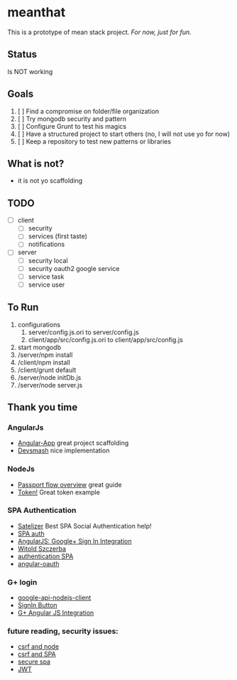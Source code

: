 meanthat
========

This is a prototype of mean stack project. *For now, just for fun.*

## Status

Is NOT working

## Goals

1. [ ] Find a compromise on folder/file organization
2. [ ] Try mongodb security and pattern
3. [ ] Configure Grunt to test his magics
4. [ ] Have a structured project to start others (no, I will not use yo for now)
5. [ ] Keep a repository to test new patterns or libraries

## What is not?

- it is not yo scaffolding

## TODO

- [ ] client
    - [ ] security
    - [ ] services (first taste)
    - [ ] notifications
- [ ] server
    - [ ] security local
    - [ ] security oauth2 google service
    - [ ] service task
    - [ ] service user

## To Run

1. configurations
    1. server/config.js.ori to server/config.js
    2. client/app/src/config.js.ori to client/app/src/config.js
2. start mongodb
3. /server/npm install
4. /client/npm install
5. /client/grunt default
6. /server/node initDb.js
7. /server/node server.js

## Thank you time

### AngularJs
- [Angular-App](https://github.com/angular-app/angular-app) great project scaffolding 
- [Devsmash](http://devsmash.com/blog/implementing-max-login-attempts-with-mongoose) nice implementation

### NodeJs
- [Passport flow overview](http://toon.io/understanding-passportjs-authentication-flow/) great guide
- [Token!](https://auth0.com/blog/2014/01/07/angularjs-authentication-with-cookies-vs-token/) Great token example

### SPA Authentication
- [Satelizer](https://github.com/sahat/satellizer) Best SPA Social Authentication help!
- [SPA auth](http://www.webdeveasy.com/single-page-application-authentication/)
- [AngularJS: Google+ Sign In Integration](https://blog.codecentric.de/en/2014/06/angularjs-google-sign-integration/)
- [Witold Szczerba](https://github.com/witoldsz/angular-http-auth)
- [authentication SPA](http://madhatted.com/2014/6/17/authentication-for-single-page-apps)
- [angular-oauth](https://github.com/enginous/angular-oauth)

### G+ login
- [google-api-nodejs-client](https://github.com/google/google-api-nodejs-client/)
- [SignIn Button](http://garage.socialisten.at/2013/03/hacking-google-plus-the-sign-in-button/)
- [G+ Angular JS Integration](https://blog.codecentric.de/en/2014/06/angularjs-google-sign-integration/)

### future reading, security issues:
- [csrf and node](http://sporcic.org/2012/06/csrf-with-nodejs-and-express/)
- [csrf and SPA](http://www.mircozeiss.com/lockit-050-auth-for-single-page-apps-and-csrf/)
- [secure spa](http://danielstudds.com/setting-up-passport-js-secure-spa-part-1/)
- [JWT](http://jwt.io/)